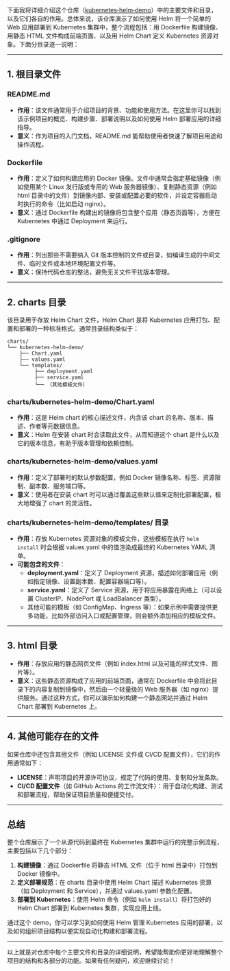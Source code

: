 下面我将详细介绍这个仓库（[kubernetes‑helm‑demo](https://github.com/seki999/kubernetes-helm-demo/tree/main)）中的主要文件和目录，以及它们各自的作用。总体来说，该仓库演示了如何使用 Helm 将一个简单的 Web 应用部署到 Kubernetes 集群中，整个流程包括：用 Dockerfile 构建镜像、用静态 HTML 文件构成前端页面、以及用 Helm Chart 定义 Kubernetes 资源对象。下面分目录逐一说明：

---

## 1. 根目录文件

### README.md
- **作用**：该文件通常用于介绍项目的背景、功能和使用方法。在这里你可以找到该示例项目的概览、构建步骤、部署说明以及如何使用 Helm 部署应用的详细指导。
- **意义**：作为项目的入门文档，README.md 能帮助使用者快速了解项目用途和操作流程。

### Dockerfile
- **作用**：定义了如何构建应用的 Docker 镜像。文件中通常会指定基础镜像（例如使用某个 Linux 发行版或专用的 Web 服务器镜像）、复制静态资源（例如 html 目录中的文件）到镜像内部、安装或配置必要的软件，并设定容器启动时执行的命令（比如启动 nginx）。
- **意义**：通过 Dockerfile 构建出的镜像将包含整个应用（静态页面等），方便在 Kubernetes 中通过 Deployment 来运行。

### .gitignore
- **作用**：列出那些不需要纳入 Git 版本控制的文件或目录，如编译生成的中间文件、临时文件或本地环境配置文件等。
- **意义**：保持代码仓库的整洁，避免无关文件干扰版本管理。

---

## 2. charts 目录

该目录用于存放 Helm Chart 文件，Helm Chart 是将 Kubernetes 应用打包、配置和部署的一种标准格式。通常目录结构类似于：

```
charts/
└── kubernetes-helm-demo/
    ├── Chart.yaml
    ├── values.yaml
    └── templates/
         ├── deployment.yaml
         ├── service.yaml
         └── （其他模板文件）
```

### charts/kubernetes-helm-demo/Chart.yaml
- **作用**：这是 Helm chart 的核心描述文件，内含该 chart 的名称、版本、描述、作者等元数据信息。
- **意义**：Helm 在安装 chart 时会读取此文件，从而知道这个 chart 是什么以及它的版本信息，有助于版本管理和依赖控制。

### charts/kubernetes-helm-demo/values.yaml
- **作用**：定义了部署时的默认参数配置，例如 Docker 镜像名称、标签、资源限制、副本数、服务端口等。
- **意义**：使用者在安装 chart 时可以通过覆盖这些默认值来定制化部署配置，极大地增强了 chart 的灵活性。

### charts/kubernetes-helm-demo/templates/ 目录
- **作用**：存放 Kubernetes 资源对象的模板文件，这些模板在执行 `helm install` 时会根据 values.yaml 中的值渲染成最终的 Kubernetes YAML 清单。
- **可能包含的文件**：
  - **deployment.yaml**：定义了 Deployment 资源，描述如何部署应用（例如指定镜像、设置副本数、配置容器端口等）。
  - **service.yaml**：定义了 Service 资源，用于将应用暴露在网络上（可以设置 ClusterIP、NodePort 或 LoadBalancer 类型）。
  - 其他可能的模板（如 ConfigMap、Ingress 等）：如果示例中需要提供更多功能，比如外部访问入口或配置管理，则会额外添加相应的模板文件。

---

## 3. html 目录

- **作用**：存放应用的静态网页文件（例如 index.html 以及可能的样式文件、图片等）。
- **意义**：这些静态资源构成了应用的前端页面，通常在 Dockerfile 中会将此目录下的内容复制到镜像中，然后由一个轻量级的 Web 服务器（如 nginx）提供服务。通过这种方式，你可以演示如何构建一个静态网站并通过 Helm Chart 部署到 Kubernetes 上。

---

## 4. 其他可能存在的文件

如果仓库中还包含其他文件（例如 LICENSE 文件或 CI/CD 配置文件），它们的作用通常如下：

- **LICENSE**：声明项目的开源许可协议，规定了代码的使用、复制和分发条款。
- **CI/CD 配置文件**（如 GitHub Actions 的工作流文件）：用于自动化构建、测试和部署流程，帮助保证项目质量和便捷交付。

---

## 总结

整个仓库展示了一个从源代码到最终在 Kubernetes 集群中运行的完整示例流程，主要包括以下几个部分：

1. **构建镜像**：通过 Dockerfile 将静态 HTML 文件（位于 html 目录中）打包到 Docker 镜像中。
2. **定义部署规范**：在 charts 目录中使用 Helm Chart 描述 Kubernetes 资源（如 Deployment 和 Service），并通过 values.yaml 参数化配置。
3. **部署到 Kubernetes**：使用 Helm 命令（例如 `helm install`）将打包好的 Helm Chart 部署到 Kubernetes 集群，实现应用上线。

通过这个 demo，你可以学习到如何使用 Helm 管理 Kubernetes 应用的部署，以及如何组织项目结构以便实现自动化构建和部署流程。

---

以上就是对仓库中每个主要文件和目录的详细说明，希望能帮助你更好地理解整个项目的结构和各部分的功能。如果有任何疑问，欢迎继续讨论！